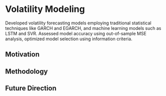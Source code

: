 # Volatility Modeling
Developed volatility forecasting models employing traditional statistical techniques like GARCH and EGARCH, and machine learning models such as LSTM and SVR. Assessed model accuracy using out-of-sample MSE analysis, optimized model selection using information criteria.

## Motivation

## Methodology

## Future Direction

